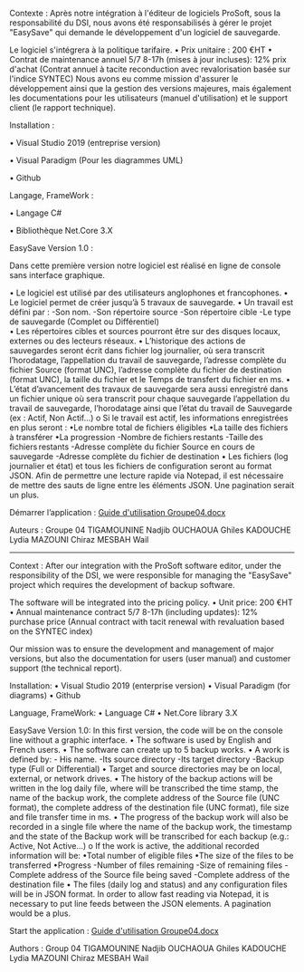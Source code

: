 Contexte :
Après notre intégration à l'éditeur de logiciels ProSoft, sous la responsabilité du DSI, nous avons été responsabilisés à gérer le projet "EasySave" qui demande le développement d'un logiciel de sauvegarde.

Le logiciel s'intégrera à la politique tarifaire.
•	Prix unitaire : 200 €HT
•	Contrat de maintenance annuel 5/7 8-17h (mises à jour incluses): 12% prix d'achat (Contrat annuel à tacite reconduction avec revalorisation basée sur l'indice SYNTEC)
Nous avons eu comme mission d'assurer le développement ainsi que la gestion des versions majeures, mais également les documentations pour les utilisateurs (manuel d'utilisation) et le support client (le rapport technique).

Installation : 

•	Visual Studio 2019 (entreprise version)

•	Visual Paradigm (Pour les diagrammes UML) 

•	Github

Langage, FrameWork :

•	Langage C#

•	Bibliothèque Net.Core 3.X

EasySave Version 1.0 : 

Dans cette première version notre logiciel est réalisé en ligne de console sans interface graphique.

•	Le logiciel est utilisé par des utilisateurs anglophones et francophones.
•	Le logiciel permet de créer jusqu’à 5 travaux de sauvegarde.
•	Un travail est défini par : 
    -Son nom.
    -Son répertoire source
    -Son répertoire cible
  	-Le type de sauvegarde (Complet ou Différentiel)			
•	Les répertoires cibles et sources pourront être sur des disques locaux, externes ou des lecteurs réseaux.
•	L’historique des actions de sauvegardes seront écrit dans fichier log journalier, où sera transcrit l’horodatage, l’appellation du travail de sauvegarde, l’adresse complète du fichier Source (format UNC), l’adresse complète du fichier de destination (format UNC), la taille du fichier et le Temps de transfert du fichier en ms.
•	L’état d’avancement des travaux de sauvegarde sera aussi enregistré dans un fichier unique où sera transcrit pour chaque sauvegarde l’appellation du travail de sauvegarde, l’horodatage ainsi que l’état du travail de Sauvegarde (ex : Actif, Non Actif...)
  o	Si le travail est actif, les informations enregistrées en plus seront : 
    	•Le nombre total de fichiers éligibles
    	•La taille des fichiers à transférer
     	•La progression
          -Nombre de fichiers restants
          -Taille des fichiers restants
          -Adresse complète du fichier Source en cours de sauvegarde
          -Adresse complète du fichier de destination
•	Les fichiers (log journalier et état) et tous les fichiers de configuration seront au format JSON. Afin de permettre une lecture rapide via Notepad, il est nécessaire de mettre des sauts de ligne entre les éléments JSON. Une pagination serait un plus.

Démarrer l’application :
[Guide d'utilisation Groupe04.docx](https://github.com/Guiltime22/EasySave_Grp4/files/7598919/Guide.d.utilisation.Groupe04.docx)



Auteurs : Groupe 04
TIGAMOUNINE Nadjib
OUCHAOUA Ghiles
KADOUCHE Lydia
MAZOUNI Chiraz
MESBAH Wail

---------------------------------------------------------------------------------------------------------------------------------------------------------------------------------------

Context :
After our integration with the ProSoft software editor, under the responsibility of the DSI, we were responsible for managing the "EasySave" project which requires the development of backup software.

The software will be integrated into the pricing policy.
• Unit price: 200 €HT
• Annual maintenance contract 5/7 8-17h (including updates): 12% purchase price (Annual contract with tacit renewal with revaluation based on the SYNTEC index)

Our mission was to ensure the development and management of major versions, but also the documentation for users (user manual) and customer support (the technical report).

Installation:
• Visual Studio 2019 (enterprise version)
• Visual Paradigm (for diagrams)
•	Github

Language, FrameWork:
• Language C#
• Net.Core library 3.X

EasySave Version 1.0:
In this first version, the code will be on the console line without a graphic interface.
• The software is used by English and French users.
• The software can create up to 5 backup works.
• A work is defined by:
    -	His name.
	  -Its source directory
	  -Its target directory
  	-Backup type (Full or Differential)
• Target and source directories may be on local, external, or network drives.
• The history of the backup actions will be written in the log daily file, where will be transcribed the time stamp, the name of the backup work, the complete address of the Source file (UNC format), the complete address of the destination file (UNC format), file size and file transfer time in ms.
• The progress of the backup work will also be recorded in a single file where the name of the backup work, the timestamp and the state of the Backup work will be transcribed for each backup (e.g.: Active, Not Active...)
      	     o If the work is active, the additional recorded information will be:
                  	•Total number of eligible files
                  	•The size of the files to be transferred
	                  •Progress
                           -Number of files remaining
                           -Size of remaining files
                           -Complete address of the Source file being saved
                           -Complete address of the destination file
• The files (daily log and status) and any configuration files will be in JSON format. In order to allow fast reading via Notepad, it is necessary to put line feeds between the JSON elements. A pagination would be a plus.

Start the application : [Guide d'utilisation Groupe04.docx](https://github.com/Guiltime22/EasySave_Grp4/files/7598921/Guide.d.utilisation.Groupe04.docx)

Authors : Group 04
TIGAMOUNINE Nadjib
OUCHAOUA Ghiles
KADOUCHE Lydia
MAZOUNI Chiraz
MESBAH Wail

